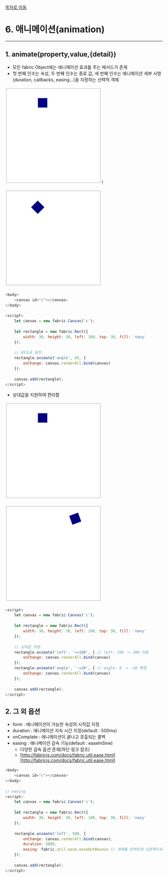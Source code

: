 
[목차로 이동](../%5BFabric%20js%5D%20f2d3d0d0e3344ccbac67f30c7ccd4b21.md)
# 6. 애니메이션(animation)

---

## 1. animate(property,value,{detail})

- 모든 fabric Object에는 애니메이션 효과를 주는 메서드가 존재
- 첫 번째 인수는 속성, 두 번째 인수는 종료 값,
세 번째 인수는 애니메이션 세부 사항(duration, callbacks, easing...)을 지정하는 선택적 객체

![Untitled](6%20%EC%95%A0%EB%8B%88%EB%A9%94%EC%9D%B4%EC%85%98(animation)%20a552b351640e4023abb42d090260dce4/Untitled.png)!

![Untitled](6%20%EC%95%A0%EB%8B%88%EB%A9%94%EC%9D%B4%EC%85%98(animation)%20a552b351640e4023abb42d090260dce4/Untitled%201.png)

```javascript
<body>
    <canvas id="c"></canvas>
</body>

<script>
    let canvas = new fabric.Canvas('c');

    let rectangle = new fabric.Rect({
        width: 30, height: 30, left: 100, top: 30, fill: 'navy'
    });
     
    // 45도로 회전
    rectangle.animate('angle', 45, {
        onChange: canvas.renderAll.bind(canvas)
    });

    canvas.add(rectangle);
</script>
```

- 상대값을 지원하여 편리함

![Untitled](6%20%EC%95%A0%EB%8B%88%EB%A9%94%EC%9D%B4%EC%85%98(animation)%20a552b351640e4023abb42d090260dce4/Untitled.png)

![Untitled](6%20%EC%95%A0%EB%8B%88%EB%A9%94%EC%9D%B4%EC%85%98(animation)%20a552b351640e4023abb42d090260dce4/Untitled%202.png)

```javascript
<script>
    let canvas = new fabric.Canvas('c');

    let rectangle = new fabric.Rect({
        width: 30, height: 30, left: 100, top: 30, fill: 'navy'
    });
    
    // 상대값 지원
    rectangle.animate('left', '+=100', { // left: 100 -> 200 이동
        onChange: canvas.renderAll.bind(canvas)
    });
    rectangle.animate('angle', '-=20', { // angle: 0 -> -20 변경
        onChange: canvas.renderAll.bind(canvas)
    });

    canvas.add(rectangle);
</script>
```

## 2. 그 외 옵션

- form : 애니메이션이 가능한 속성의 시작값 지정
- duration : 애니메이션 지속 시간 지정(default : 500ms)
- onComplate : 애니메이션이 끝나고 호출되는 콜백
- easing : 애니메이션 감속 기능(default : easeInSine)
    - 다양한 감속 옵션 존재(하단 링크 참조)
    - [http://fabricjs.com/docs/fabric.util.ease.html](http://fabricjs.com/docs/fabric.util.ease.html)

```javascript
<body>
    <canvas id="c"></canvas>
</body>

// easing
<script>
    let canvas = new fabric.Canvas('c');

    let rectangle = new fabric.Rect({
        width: 30, height: 30, left: 100, top: 30, fill: 'navy'
    });

    rectangle.animate('left', 500, {
        onChange: canvas.renderAll.bind(canvas),
        duration: 5000, 
        easing: fabric.util.ease.easeOutBounce // 개체를 탄력있게 오른쪽으로 이동
    });

    canvas.add(rectangle);
</script>
```